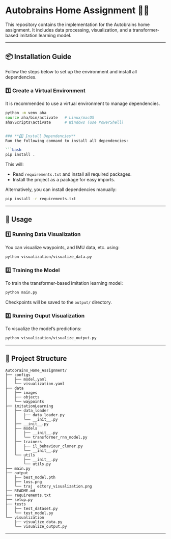 # Autobrains Home Assignment 🚗💡

This repository contains the implementation for the Autobrains home assignment. It includes data processing, visualization, and a transformer-based imitation learning model.

---

## 📦 **Installation Guide**
Follow the steps below to set up the environment and install all dependencies.

### **1️⃣ Create a Virtual Environment**
It is recommended to use a virtual environment to manage dependencies.

```bash
python -m venv aha
source aha/bin/activate   # Linux/macOS
aha\Scripts\activate      # Windows (use PowerShell)


### **2️⃣ Install Dependencies**
Run the following command to install all dependencies:

```bash
pip install .
```

This will:
- Read `requirements.txt` and install all required packages.
- Install the project as a package for easy imports.

Alternatively, you can install dependencies manually:

```bash
pip install -r requirements.txt
```

---

## 🚀 **Usage**
### **1️⃣ Running Data Visualization**
You can visualize waypoints, and IMU data, etc. using:

```bash
python visualization/visualize_data.py
```

### **2️⃣ Training the Model**
To train the transformer-based imitation learning model:

```bash
python main.py
```

Checkpoints will be saved to the `output/` directory.

### **3️⃣ Running Ouput Visualization**
To visualize the model’s predictions:

```bash
python visualization/visualize_output.py 
```

---

## 📁 **Project Structure**
```
Autobrains_Home_Assignment/
├── configs
│   ├── model.yaml
│   └── visualization.yaml
├── data
│   ├── images
│   ├── objects
│   └── waypoints
├── imitationLearning
│   ├── data_loader
│   │   ├── data_loader.py
│   │   └── __init__.py
│   ├── __init__.py
│   ├── models
│   │   ├── __init__.py
│   │   └── transformer_rnn_model.py
│   ├── trainers
│   │   ├── il_behaviour_cloner.py
│   │   └── __init__.py
│   └── utils
│       ├── __init__.py
│       └── utils.py
├── main.py
├── output
│   ├── best_model.pth
│   ├── loss.png
│   └── traj  ectory_visualization.png
├── README.md
├── requirements.txt
├── setup.py
├── tests
│   ├── test_dataset.py
│   └── test_model.py
└── visualization
    ├── visualize_data.py
    └── visualize_output.py
```

---
